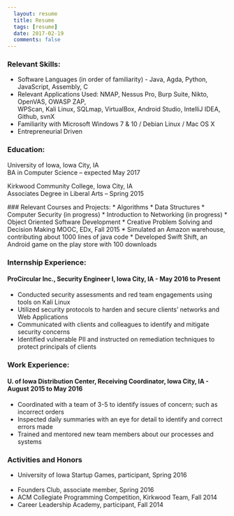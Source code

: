 ```yaml
---
  layout: resume
  title: Resume
  tags: [resume]
  date: 2017-02-19
  comments: false
---
```

### Relevant Skills:
* Software Languages (in order of familiarity) - Java, Agda, Python, JavaScript, Assembly, C
*	Relevant Applications Used: NMAP, Nessus Pro, Burp Suite, Nikto, OpenVAS, OWASP ZAP, <br />
  WPScan, Kali Linux, SQLmap, VirtualBox, Android Studio, IntelliJ IDEA, Github, svnX
*	Familiarity with Microsoft Windows 7 & 10 / Debian Linux / Mac OS X
*	Entrepreneurial Driven

### Education:
<p>
    University of Iowa, Iowa City, IA <br />
    BA in Computer Science – expected May 2017
</p>

<p>
    Kirkwood Community College, Iowa City, IA <br />
    Associates Degree in Liberal Arts – Spring 2015
</p>
### Relevant Courses and Projects:
* Algorithms
* Data Structures
* Computer Security (in progress)
* Introduction to Networking (in progress)
* Object Oriented Software Development
* Creative Problem Solving and Decision Making MOOC, EDx, Fall 2015
* Simulated an Amazon warehouse, contributing about 1000 lines of java code
* Developed Swift Shift, an Android game on the play store with 100 downloads

### Internship Experience:
#### ProCircular Inc., Security Engineer I, Iowa City, IA - May 2016 to Present
* Conducted security assessments and red team engagements using tools on Kali Linux
* Utilized security protocols to harden and secure clients’ networks and Web Applications
* Communicated with clients and colleagues to identify and mitigate security concerns
* Identified vulnerable PII and instructed on remediation techniques to protect principals of clients

### Work Experience:
#### U. of Iowa Distribution Center, Receiving Coordinator, Iowa City, IA - August 2015 to May 2016
* Coordinated with a team of 3-5 to identify issues of concern; such as incorrect orders
* Inspected daily summaries with an eye for detail to identify and correct errors made
* Trained and mentored new team members about our processes and systems

### Activities and Honors		    	 		  
* University of Iowa Startup Games, participant, Spring 2016                          
* Founders Club, associate member, Spring 2016	                   
* ACM Collegiate Programming Competition, Kirkwood Team, Fall 2014
* Career Leadership Academy, participant, Fall 2014
